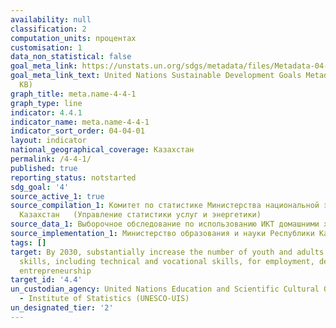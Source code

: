 ```yaml
---
availability: null
classification: 2
computation_units: процентах
customisation: 1
data_non_statistical: false
goal_meta_link: https://unstats.un.org/sdgs/metadata/files/Metadata-04-04-01.pdf
goal_meta_link_text: United Nations Sustainable Development Goals Metadata (PDF 214
  KB)
graph_title: meta.name-4-4-1
graph_type: line
indicator: 4.4.1
indicator_name: meta.name-4-4-1
indicator_sort_order: 04-04-01
layout: indicator
national_geographical_coverage: Казахстан
permalink: /4-4-1/
published: true
reporting_status: notstarted
sdg_goal: '4'
source_active_1: true
source_compilation_1: Комитет по статистике Министерства национальной экономики Республики
  Казахстан   (Управление статистики услуг и энергетики)
source_data_1: Выборочное обследование по использованию ИКТ домашними хозяйствами
source_implementation_1: Министерство образования и науки Республики Казахстан
tags: []
target: By 2030, substantially increase the number of youth and adults who have relevant
  skills, including technical and vocational skills, for employment, decent jobs and
  entrepreneurship
target_id: '4.4'
un_custodian_agency: United Nations Education and Scientific Cultural Organisation
  - Institute of Statistics (UNESCO-UIS)
un_designated_tier: '2'
---
```

